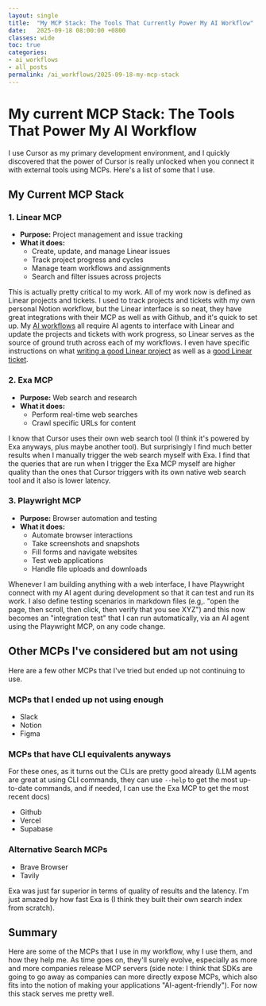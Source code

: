 ```yaml
---
layout: single
title:  "My MCP Stack: The Tools That Currently Power My AI Workflow"
date:   2025-09-18 08:00:00 +0800
classes: wide
toc: true
categories:
- ai_workflows
- all_posts
permalink: /ai_workflows/2025-09-18-my-mcp-stack
---
```


# My current MCP Stack: The Tools That Power My AI Workflow

I use Cursor as my primary development environment, and I quickly discovered that the power of Cursor is really unlocked when you connect it with external tools using MCPs. Here's a list of some that I use.

## My Current MCP Stack

### 1. Linear MCP
- **Purpose:** Project management and issue tracking
- **What it does:**
  - Create, update, and manage Linear issues
  - Track project progress and cycles
  - Manage team workflows and assignments
  - Search and filter issues across projects

This is actually pretty critical to my work. All of my work now is defined as Linear projects and tickets. I used to track projects and tickets with my own personal Notion workflow, but the Linear interface is so neat, they have great integrations with their MCP as well as with Github, and it's quick to set up. My [AI workflows](https://github.com/mark-torres10/ai_tools/blob/main/agents/task_instructions/project_management/PROJECT_PLANNING_EXECUTION_OUTLINE.md) all require AI agents to interface with Linear and update the projects and tickets with work progress, so Linear serves as the source of ground truth across each of my workflows. I even have specific instructions on what [writing a good Linear project](https://github.com/mark-torres10/ai_tools/blob/main/agents/task_instructions/project_management/HOW_TO_WRITE_LINEAR_PROJECT.md) as well as a [good Linear ticket](https://github.com/mark-torres10/ai_tools/blob/main/agents/task_instructions/project_management/HOW_TO_WRITE_LINEAR_TICKET.md).

### 2. Exa MCP

- **Purpose:** Web search and research
- **What it does:**
  - Perform real-time web searches
  - Crawl specific URLs for content

I know that Cursor uses their own web search tool (I think it's powered by Exa anyways, plus maybe another tool). But surprisingly I find much better results when I manually trigger the web search myself with Exa. I find that the queries that are run when I trigger the Exa MCP myself are higher quality than the ones that Cursor triggers with its own native web search tool and it also is lower latency.

### 3. Playwright MCP

- **Purpose:** Browser automation and testing
- **What it does:**
  - Automate browser interactions
  - Take screenshots and snapshots
  - Fill forms and navigate websites
  - Test web applications
  - Handle file uploads and downloads

Whenever I am building anything with a web interface, I have Playwright connect with my AI agent during development so that it can test and run its work. I also define testing scenarios in markdown files (e.g,. "open the page, then scroll, then click, then verify that you see XYZ") and this now becomes an "integration test" that I can run automatically, via an AI agent using the Playwright MCP, on any code change.

## Other MCPs I've considered but am not using

Here are a few other MCPs that I've tried but ended up not continuing to use.

### MCPs that I ended up not using enough

- Slack
- Notion
- Figma

### MCPs that have CLI equivalents anyways

For these ones, as it turns out the CLIs are pretty good already (LLM agents are great at using CLI commands, they can use `--help` to get the most up-to-date commands, and if needed, I can use the Exa MCP to get the most recent docs)

- Github
- Vercel
- Supabase

### Alternative Search MCPs

- Brave Browser
- Tavily

Exa was just far superior in terms of quality of results and the latency. I'm just amazed by how fast Exa is (I think they built their own search index from scratch).

## Summary

Here are some of the MCPs that I use in my workflow, why I use them, and how they help me. As time goes on, they'll surely evolve, especially as more and more companies release MCP servers (side note: I think that SDKs are going to go away as companies can more directly expose MCPs, which also fits into the notion of making your applications "AI-agent-friendly"). For now this stack serves me pretty well.
